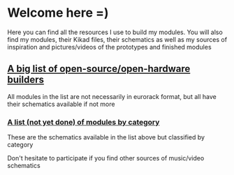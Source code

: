 # Welcome here =)

Here you can find all the resources I use to build my modules.
You will also find my modules, their Kikad files, their schematics as well as my sources of inspiration and pictures/videos of the prototypes and finished modules

## [A big list of open-source/open-hardware builders](https://github.com/Pl0p/Modular_Synth/blob/main/Open-source_list.md)
All modules in the list are not necessarily in eurorack format, but all have their schematics available if not more

### [A list (not yet done) of modules by category](https://github.com/Pl0p/Modular_Synth/blob/main/List_by_function.md)
These are the schematics available in the list above but classified by category

Don't hesitate to participate if you find other sources of music/video schematics
